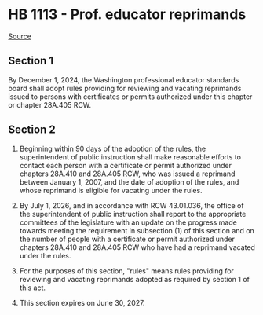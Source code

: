 # HB 1113 - Prof. educator reprimands

[Source](http://lawfilesext.leg.wa.gov/biennium/2023-24/Pdf/Bills/House%20Bills/1113.pdf)

## Section 1
By December 1, 2024, the Washington professional educator standards board shall adopt rules providing for reviewing and vacating reprimands issued to persons with certificates or permits authorized under this chapter or chapter 28A.405 RCW.

## Section 2
1. Beginning within 90 days of the adoption of the rules, the superintendent of public instruction shall make reasonable efforts to contact each person with a certificate or permit authorized under chapters 28A.410 and 28A.405 RCW, who was issued a reprimand between January 1, 2007, and the date of adoption of the rules, and whose reprimand is eligible for vacating under the rules.

2. By July 1, 2026, and in accordance with RCW 43.01.036, the office of the superintendent of public instruction shall report to the appropriate committees of the legislature with an update on the progress made towards meeting the requirement in subsection (1) of this section and on the number of people with a certificate or permit authorized under chapters 28A.410 and 28A.405 RCW who have had a reprimand vacated under the rules.

3. For the purposes of this section, "rules" means rules providing for reviewing and vacating reprimands adopted as required by section 1 of this act.

4. This section expires on June 30, 2027.

